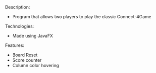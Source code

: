 Description:
- Program that allows two players to play the classic Connect-4Game
  
Technologies:
- Made using JavaFX
  
Features:
- Board Reset
- Score counter
- Column color hovering
